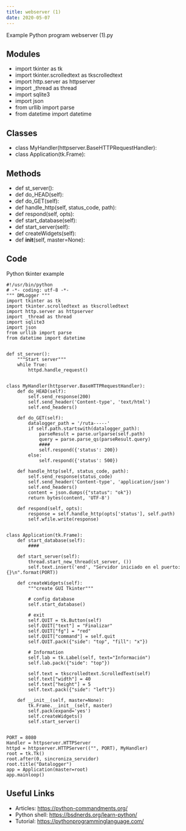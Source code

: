 ```yaml
---
title: webserver (1)
date: 2020-05-07
---
```

Example Python program webserver (1).py

## Modules

* import tkinter as tk
* import tkinter.scrolledtext as tkscrolledtext
* import http.server as httpserver
* import _thread as thread
* import sqlite3
* import json
* from urllib import parse
* from datetime import datetime

## Classes

* class MyHandler(httpserver.BaseHTTPRequestHandler):
* class Application(tk.Frame):

## Methods

* def st_server():
* def do_HEAD(self):
* def do_GET(self):
* def handle_http(self, status_code, path):
* def respond(self, opts):
* def start_database(self):
* def start_server(self):
* def createWidgets(self):
* def __init__(self, master=None):

## Code

Python tkinter example

    #!/usr/bin/python
    # -*- coding: utf-8 -*-
    """ DMLogger """
    import tkinter as tk
    import tkinter.scrolledtext as tkscrolledtext
    import http.server as httpserver
    import _thread as thread
    import sqlite3
    import json
    from urllib import parse
    from datetime import datetime
    
    
    def st_server():
        """Start server"""
        while True:
            httpd.handle_request()
    
    
    class MyHandler(httpserver.BaseHTTPRequestHandler):
        def do_HEAD(self):
            self.send_response(200)
            self.send_header('Content-type', 'text/html')
            self.end_headers()
    
        def do_GET(self):
            datalogger_path = '/ruta-----'
            if self.path.startswith(datalogger_path):
                parseResult = parse.urlparse(self.path)
                query = parse.parse_qs(parseResult.query)
                ####
                self.respond({'status': 200})
            else:
                self.respond({'status': 500})
    
        def handle_http(self, status_code, path):
            self.send_response(status_code)
            self.send_header('Content-type', 'application/json')
            self.end_headers()
            content = json.dumps({"status": "ok"})
            return bytes(content, 'UTF-8')
    
        def respond(self, opts):
            response = self.handle_http(opts['status'], self.path)
            self.wfile.write(response)
    
    
    class Application(tk.Frame):
        def start_database(self):
            ####
    
        def start_server(self):
            thread.start_new_thread(st_server, ())
            self.text.insert('end', "Servidor iniciado en el puerto: {}\n".format(PORT))
    
        def createWidgets(self):
            """create GUI Tkinter"""
    
            # config database
            self.start_database()
    
            # exit
            self.QUIT = tk.Button(self)
            self.QUIT["text"] = "Finalizar"
            self.QUIT["fg"] = "red"
            self.QUIT["command"] = self.quit
            self.QUIT.pack({"side": "top", "fill": "x"})
    
            # Information
            self.lab = tk.Label(self, text="Información")
            self.lab.pack({"side": "top"})
    
            self.text = tkscrolledtext.ScrolledText(self)
            self.text["width"] = 40
            self.text["height"] = 5
            self.text.pack({"side": "left"})
    
        def __init__(self, master=None):
            tk.Frame.__init__(self, master)
            self.pack(expand='yes')
            self.createWidgets()
            self.start_server()
    
    
    PORT = 8080
    Handler = httpserver.HTTPServer
    httpd = httpserver.HTTPServer(("", PORT), MyHandler)
    root = tk.Tk()
    root.after(0, sincroniza_servidor)
    root.title("Datalogger")
    app = Application(master=root)
    app.mainloop()
    

## Useful Links

- Articles: https://python-commandments.org/
- Python shell: https://bsdnerds.org/learn-python/
- Tutorial: https://pythonprogramminglanguage.com/
